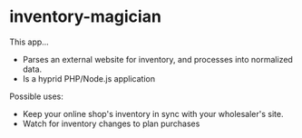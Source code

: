 # inventory-magician
This app...
 - Parses an external website for inventory, and processes into normalized data.
 - Is a hyprid PHP/Node.js application

Possible uses: 
 - Keep your online shop's inventory in sync with your wholesaler's site. 
 - Watch for inventory changes to plan purchases

